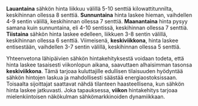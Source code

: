**Lauantaina** sähkön hinta liikkuu välillä 5-10 senttiä kilowattitunnilta, keskihinnan ollessa 8 senttiä. **Sunnuntaina** hinta laskee hieman, vaihdellen 4-9 sentin välillä, keskihinnan ollessa 7 senttiä. **Maanantaina** hinta pysyy samana kuin sunnuntaina, eli 4-10 sentissä, keskihinnan ollessa 7 senttiä. **Tiistaina** sähkön hinta laskee edelleen, liikkuen 3-8 sentin välillä, keskihinnan ollessa 6 senttiä. Viimeisenä, **keskiviikkona**, hinta laskee entisestään, vaihdellen 3-7 sentin välillä, keskihinnan ollessa 5 senttiä.

Yhteenvetona lähipäivien sähkön hintakehityksestä voidaan todeta, että hinta laskee tasaisesti viikonlopun aikana, saavuttaen alhaisimman tasonsa **keskiviikkona**. Tämä tarjoaa kuluttajille edullisen tilaisuuden hyödyntää sähkön hintojen laskua ja mahdollisesti säästää energiaostoksissaan. Toisaalta sijoittajat saattavat nähdä tilanteen haasteellisena, kun sähkön hinta laskee jatkuvasti. Joka tapauksessa, **viikon** hintakehitys tarjoaa mielenkiintoisen näkökulman sähkömarkkinoiden dynamiikkaan.